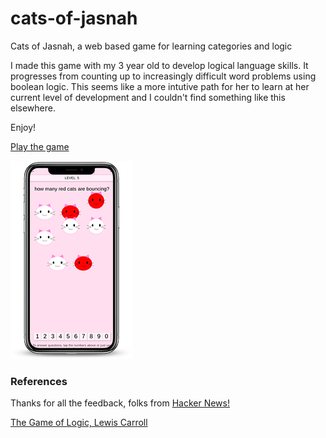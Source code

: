 # cats-of-jasnah
Cats of Jasnah, a web based game for learning categories and logic

I made this game with my 3 year old to develop logical language skills. It progresses from counting up to increasingly difficult word problems using boolean logic. This seems like a more intutive path for her to learn at her current level of development and I couldn't find something like this elsewhere.

Enjoy!

[Play the game](https://countable.github.io/cats-of-jasnah)

![cats of jasnah](./cats.png)

### References

Thanks for all the feedback, folks from [Hacker News!](https://news.ycombinator.com/item?id=21880446#21886290)

[The Game of Logic, Lewis Carroll](https://www.gutenberg.org/files/4763/4763-h/4763-h.htm)
